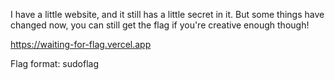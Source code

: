 I have a little website, and it still has a little secret in it. But some things have changed now, you can still get the flag if you're creative enough though!

https://waiting-for-flag.vercel.app

Flag format: sudoflag
